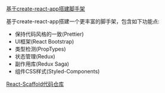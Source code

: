 [基于create-react-app搭建脚手架](https://auth0.com/blog/beyond-create-react-app-react-router-redux-saga-and-more/)

基于create-react-app搭建一个更丰富的脚手架，包含如下功能点:

* 保持代码风格的一致(Prettier)
* UI框架(React Bootstrap)
* 类型检测(PropTypes)
* 状态管理(Redux)
* 副作用库(Redux Saga)
* 组件CSS样式(Styled-Components)

[React-Scaffold代码仓库](https://github.com/perry2008084/React-Scaffold)